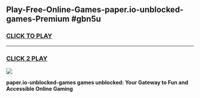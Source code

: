 
## Play-Free-Online-Games-paper.io-unblocked-games-Premium #gbn5u
<h3>
<a href="https://premium.freeplayer.one?title=paper.io-unblocked-games&ref=8M">CLICK TO PLAY</a></h3>
<hr>

<h3>
<a href="https://premium.freeplayer.one?title=paper.io-unblocked-games&ref=8M">CLICK 2 PLAY</a>
  
</h3>

<a href="https://premium.freeplayer.one?title=paper.io-unblocked-games&ref=8M"><img src="https://clearcache.store/games.png"></a>


**paper.io-unblocked-games games unblocked: Your Gateway to Fun and Accessible Online Gaming**
